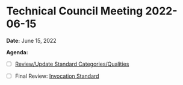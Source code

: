 Technical Council Meeting 2022-06-15 
===

**Date:** June 15, 2022

**Agenda:**
- [ ] [Review/Update Standard Categories/Qualities](https://github.com/polywrap/technical-council/issues/labels)
- [ ] Final Review: [Invocation Standard](https://hackmd.io/@eugenefine/BJ5lOIeHq)

